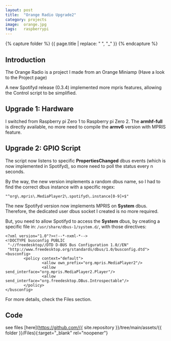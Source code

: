 ```yaml
---
layout: post
title:  "Orange Radio Upgrade2"
category: projects
image:  orange.jpg
tags:   raspberrypi 
---
```

{% capture folder %}
{{ page.title | replace: " ", "_" }}
{% endcapture %}

## Introduction ##
The Orange Radio is a project I made from an Orange Miniamp (Have a look to the Project page)
<!--more-->

A new Spotifyd release (0.3.4) implemented more mpris features, allowing the Control script to be simplified.

## Upgrade 1: Hardware ##
I switched from Raspberry pi Zero 1 to Raspberry pi Zero 2.
The **armhf-full** is directly available, no more need to compile the **armv6** version with MPRIS feature.

## Upgrade 2: GPIO Script ##
The script now listens to specific **PropertiesChanged** dbus events (which is now implemented in Spotifyd), so more need to poll the status every n seconds.

By the way, the new version implements a random dbus name, so I had to find the correct dbus instance with a specific regex:
```
"^org\.mpris\.MediaPlayer2\.spotifyd\.instance[0-9]+$"
```

The new Spotifyd version now implements MPRIS on **System** dbus.
Therefore, the dedicated user dbus socket I created is no more required.

But, you need to allow Spotifyd to access the **System** dbus, by creating a specific file in: `/usr/share/dbus-1/system.d/`, with those directives:

```
<?xml version="1.0"?><!--*-nxml-*-->
<!DOCTYPE busconfig PUBLIC
 "-//freedesktop//DTD D-BUS Bus Configuration 1.0//EN"
 "http://www.freedesktop.org/standards/dbus/1.0/busconfig.dtd">
<busconfig>
        <policy context="default">
                <allow own_prefix="org.mpris.MediaPlayer2"/>
                <allow send_interface="org.mpris.MediaPlayer2.Player"/>
                <allow send_interface="org.freedesktop.DBus.Introspectable"/>
        </policy>
</busconfig>
```

For more details, check the Files section.

## Code ##
see files [here](https://github.com/{{ site.repository }}/tree/main/assets/{{ folder }}/Files){:target="_blank" rel="noopener"}